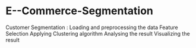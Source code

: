 # E--Commerce-Segmentation

Customer Segmentation :
Loading and preprocessing the data
Feature Selection
Applying Clustering algorithm
Analysing the result
Visualizing the result
